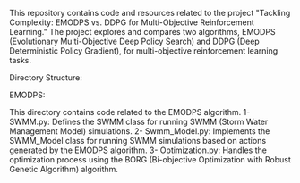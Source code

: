 This repository contains code and resources related to the project "Tackling Complexity: EMODPS vs. DDPG for Multi-Objective Reinforcement Learning." The project explores and compares two algorithms, EMODPS (Evolutionary Multi-Objective Deep Policy Search) and DDPG (Deep Deterministic Policy Gradient), for multi-objective reinforcement learning tasks.

Directory Structure:

EMODPS:

This directory contains code related to the EMODPS algorithm.
1- SWMM.py: Defines the SWMM class for running SWMM (Storm Water Management Model) simulations.
2- Swmm_Model.py: Implements the SWMM_Model class for running SWMM simulations based on actions generated by the EMODPS algorithm.
3- Optimization.py: Handles the optimization process using the BORG (Bi-objective Optimization with Robust Genetic Algorithm) algorithm.
